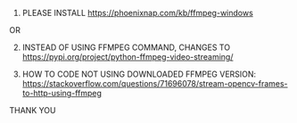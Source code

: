 1. PLEASE INSTALL https://phoenixnap.com/kb/ffmpeg-windows

OR

2. INSTEAD OF USING FFMPEG COMMAND, CHANGES TO https://pypi.org/project/python-ffmpeg-video-streaming/

3. HOW TO CODE NOT USING DOWNLOADED FFMPEG VERSION: https://stackoverflow.com/questions/71696078/stream-opencv-frames-to-http-using-ffmpeg

THANK YOU
